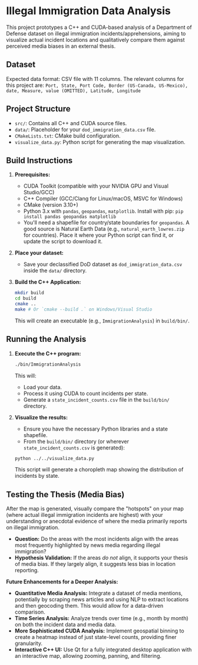 # Illegal Immigration Data Analysis

This project prototypes a C++ and CUDA-based analysis of a Department of Defense dataset on illegal immigration incidents/apprehensions, aiming to visualize actual incident locations and qualitatively compare them against perceived media biases in an external thesis.

## Dataset

Expected data format: CSV file with 11 columns. The relevant columns for this project are:
`Port, State, Port Code, Border (US-Canada, US-Mexico), date, Measure, value (OMITTED), Latitude, Longitude`

## Project Structure

* `src/`: Contains all C++ and CUDA source files.
* `data/`: Placeholder for your `dod_immigration_data.csv` file.
* `CMakeLists.txt`: CMake build configuration.
* `visualize_data.py`: Python script for generating the map visualization.

## Build Instructions

1.  **Prerequisites:**
    * CUDA Toolkit (compatible with your NVIDIA GPU and Visual Studio/GCC)
    * C++ Compiler (GCC/Clang for Linux/macOS, MSVC for Windows)
    * CMake (version 3.10+)
    * Python 3.x with `pandas`, `geopandas`, `matplotlib`. Install with pip:
        `pip install pandas geopandas matplotlib`
    * You'll need a shapefile for country/state boundaries for `geopandas`. A good source is Natural Earth Data (e.g., `natural_earth_lowres.zip` for countries). Place it where your Python script can find it, or update the script to download it.

2.  **Place your dataset:**
    * Save your declassified DoD dataset as `dod_immigration_data.csv` inside the `data/` directory.

3.  **Build the C++ Application:**

    ```bash
    mkdir build
    cd build
    cmake ..
    make # Or `cmake --build .` on Windows/Visual Studio
    ```

    This will create an executable (e.g., `ImmigrationAnalysis`) in `build/bin/`.

## Running the Analysis

1.  **Execute the C++ program:**

    ```bash
    ./bin/ImmigrationAnalysis
    ```

    This will:
    * Load your data.
    * Process it using CUDA to count incidents per state.
    * Generate a `state_incident_counts.csv` file in the `build/bin/` directory.

2.  **Visualize the results:**
    * Ensure you have the necessary Python libraries and a state shapefile.
    * From the `build/bin/` directory (or wherever `state_incident_counts.csv` is generated):

    ```bash
    python ../../visualize_data.py
    ```
    This script will generate a choropleth map showing the distribution of incidents by state.

## Testing the Thesis (Media Bias)

After the map is generated, visually compare the "hotspots" on your map (where actual illegal immigration incidents are highest) with your understanding or anecdotal evidence of where the media primarily reports on illegal immigration.

* **Question:** Do the areas with the most incidents align with the areas most frequently highlighted by news media regarding illegal immigration?
* **Hypothesis Validation:** If the areas *do not* align, it supports your thesis of media bias. If they largely align, it suggests less bias in location reporting.

**Future Enhancements for a Deeper Analysis:**

* **Quantitative Media Analysis:** Integrate a dataset of media mentions, potentially by scraping news articles and using NLP to extract locations and then geocoding them. This would allow for a data-driven comparison.
* **Time Series Analysis:** Analyze trends over time (e.g., month by month) on both the incident data and media data.
* **More Sophisticated CUDA Analysis:** Implement geospatial binning to create a heatmap instead of just state-level counts, providing finer granularity.
* **Interactive C++ UI:** Use Qt for a fully integrated desktop application with an interactive map, allowing zooming, panning, and filtering.

